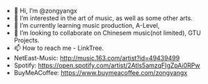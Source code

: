 - 👋 Hi, I’m @zongyangx
- 👀 I’m interested in the art of music, as well as some other arts.
- 🌱 I’m currently learning music production, A-Level, 
- 💞️ I’m looking to collaborate on Chinesem music(not limited), GTU Projects.
- 📫 How to reach me - LinkTree.
- NetEast-Music: http://music.163.com/artist?id=49439499
- Spotify: https://open.spotify.com/artist/2Atls5amzqFIgZpAi0RPw
- BuyMeACoffee: https://www.buymeacoffee.com/zongyangx
